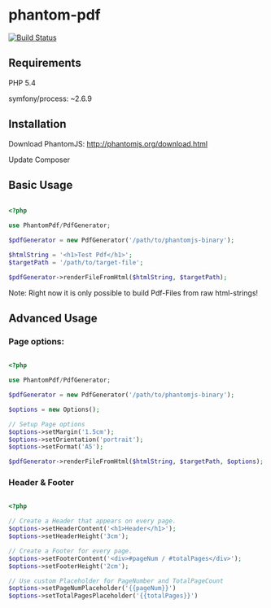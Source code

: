 # phantom-pdf

[![Build Status](https://img.shields.io/travis/tobi812/phantom-pdf/master.svg?style=flat-square)](https://travis-ci.org/tobi812/phantom-pdf)

## Requirements

PHP 5.4

symfony/process: ~2.6.9

## Installation

Download PhantomJS: http://phantomjs.org/download.html

Update Composer

## Basic Usage


```php

<?php

use PhantomPdf/PdfGenerator;

$pdfGenerator = new PdfGenerator('/path/to/phantomjs-binary');

$htmlString = '<h1>Test Pdf</h1>';
$targetPath = '/path/to/target-file';

$pdfGenerator->renderFileFromHtml($htmlString, $targetPath);


```

Note: Right now it is only possible to build Pdf-Files from raw html-strings!


## Advanced Usage

### Page options:

```php

<?php

use PhantomPdf/PdfGenerator;

$pdfGenerator = new PdfGenerator('/path/to/phantomjs-binary');

$options = new Options();

// Setup Page options
$options->setMargin('1.5cm');
$options->setOrientation('portrait');
$options->setFormat('A5');

$pdfGenerator->renderFileFromHtml($htmlString, $targetPath, $options);

```

### Header & Footer

```php

<?php

// Create a Header that appears on every page.
$options->setHeaderContent('<h1>Header</h1>');
$options->setHeaderHeight('3cm');

// Create a Footer for every page. 
$options->setFooterContent('<div>#pageNum / #totalPages</div>');
$options->setFooterHeight('2cm');

// Use custom Placeholder for PageNumber and TotalPageCount
$options->setPageNumPlaceholder('{{pageNum}}')
$options->setTotalPagesPlaceholder('{{totalPages}}')

```
